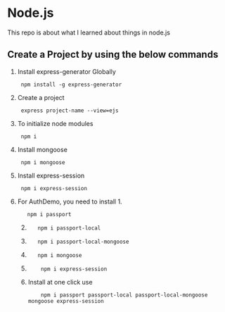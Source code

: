 # Node.js
This repo is about what I learned about things in node.js
## Create a Project by using the below commands
1. Install express-generator Globally
   ```
    npm install -g express-generator
   ```
2. Create a project
   ```
    express project-name --view=ejs
   ```
3. To initialize node modules
   ```
    npm i 
   ```
4. Install mongoose
   ```
    npm i mongoose
   ```
5. Install express-session
   ```
    npm i express-session
   ```
6. For AuthDemo, you need to install
   1.
     ```
        npm i passport
     ```
   2.
      ```
         npm i passport-local
      ```
   3.
      ```
         npm i passport-local-mongoose
      ```
   4.
      ```
         npm i mongoose
      ```
   5.
      ```
          npm i express-session
      ```
   6. Install at one click use 
      ```
          npm i passport passport-local passport-local-mongoose mongoose express-session
      ```
